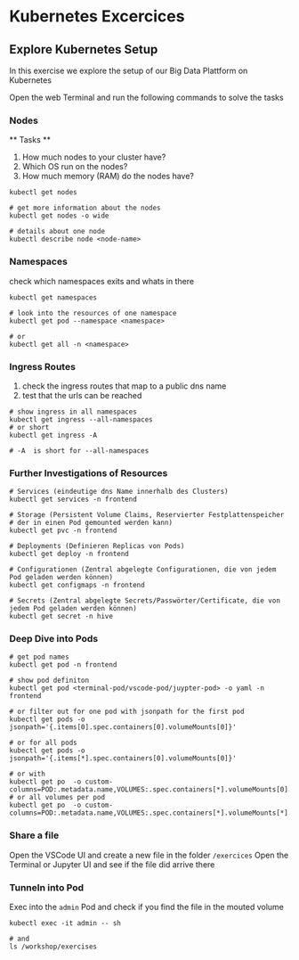 # Kubernetes Excercices

## Explore Kubernetes Setup

In this exercise we explore the setup of our Big Data Plattform on Kubernetes

Open the web Terminal and run the following commands to solve the tasks

### Nodes

** Tasks **

1. How much nodes to your cluster have?
2. Which OS run on the nodes?
3. How much memory (RAM) do the nodes have?

```
kubectl get nodes

# get more information about the nodes
kubectl get nodes -o wide

# details about one node
kubectl describe node <node-name>
```

### Namespaces

check which namespaces exits and whats in there

```
kubectl get namespaces

# look into the resources of one namespace
kubectl get pod --namespace <namespace>

# or
kubectl get all -n <namespace>
```

### Ingress Routes

1. check the ingress routes that map to a public dns name
2. test that the urls can be reached

```
# show ingress in all namespaces
kubectl get ingress --all-namespaces
# or short
kubectl get ingress -A

# -A  is short for --all-namespaces
```

### Further Investigations of Resources

```
# Services (eindeutige dns Name innerhalb des Clusters)
kubectl get services -n frontend

# Storage (Persistent Volume Claims, Reservierter Festplattenspeicher
# der in einen Pod gemounted werden kann)
kubectl get pvc -n frontend

# Deployments (Definieren Replicas von Pods)
kubectl get deploy -n frontend

# Configurationen (Zentral abgelegte Configurationen, die von jedem Pod geladen werden können)
kubectl get configmaps -n frontend

# Secrets (Zentral abgelegte Secrets/Passwörter/Certificate, die von jedem Pod geladen werden können)
kubectl get secret -n hive
```

### Deep Dive into Pods

```
# get pod names
kubectl get pod -n frontend

# show pod definiton
kubectl get pod <terminal-pod/vscode-pod/juypter-pod> -o yaml -n frontend

# or filter out for one pod with jsonpath for the first pod
kubectl get pods -o jsonpath='{.items[0].spec.containers[0].volumeMounts[0]}'

# or for all pods
kubectl get pods -o jsonpath='{.items[*].spec.containers[0].volumeMounts[0]}'

# or with
kubectl get po  -o custom-columns=POD:.metadata.name,VOLUMES:.spec.containers[*].volumeMounts[0].name,MOUNTPATH:spec.containers[*].volumeMounts[0].mountPath
# or all volumes per pod
kubectl get po  -o custom-columns=POD:.metadata.name,VOLUMES:.spec.containers[*].volumeMounts[*].name,MOUNTPATH:spec.containers[*].volumeMounts[*].mountPath
```

### Share a file

Open the VSCode UI and create a new file in the folder `/exercices`
Open the Terminal or Jupyter UI and see if the file did arrive there

### Tunneln into Pod

Exec into the `admin` Pod and check if you find the file in the mouted volume

```
kubectl exec -it admin -- sh

# and
ls /workshop/exercises
```
